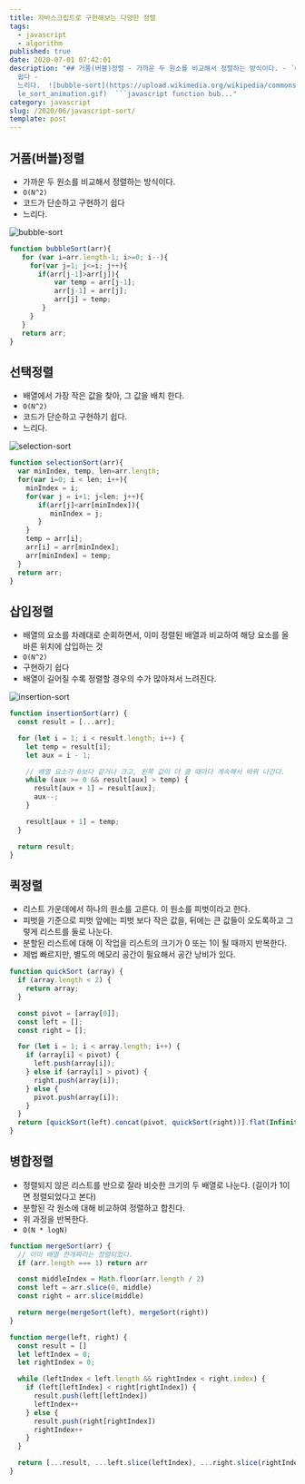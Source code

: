 ```yaml
---
title: 자바스크립트로 구현해보는 다양한 정렬
tags:
  - javascript
  - algorithm
published: true
date: 2020-07-01 07:42:01
description: "## 거품(버블)정렬 - 가까운 두 원소를 비교해서 정렬하는 방식이다. - `O(N^2)` - 코드가 단순하고 구현하기
  쉽다 -
  느리다.  ![bubble-sort](https://upload.wikimedia.org/wikipedia/commons/3/37/Bubb\
  le_sort_animation.gif)  ```javascript function bub..."
category: javascript
slug: /2020/06/javascript-sort/
template: post
---
```

## 거품(버블)정렬

- 가까운 두 원소를 비교해서 정렬하는 방식이다.
- `O(N^2)`
- 코드가 단순하고 구현하기 쉽다
- 느리다.

![bubble-sort](https://upload.wikimedia.org/wikipedia/commons/3/37/Bubble_sort_animation.gif)

```javascript
function bubbleSort(arr){
   for (var i=arr.length-1; i>=0; i--){
     for(var j=1; j<=i; j++){
       if(arr[j-1]>arr[j]){
           var temp = arr[j-1];
           arr[j-1] = arr[j];
           arr[j] = temp;
        }
     }
   }
   return arr;
}
```

## 선택정렬

- 배열에서 가장 작은 값을 찾아, 그 값을 배치 한다.
- `O(N^2)`
- 코드가 단순하고 구현하기 쉽다.
- 느리다.

![selection-sort](https://upload.wikimedia.org/wikipedia/commons/b/b0/Selection_sort_animation.gif)

```javascript
function selectionSort(arr){
  var minIndex, temp, len=arr.length;
  for(var i=0; i < len; i++){
    minIndex = i;
    for(var j = i+1; j<len; j++){
       if(arr[j]<arr[minIndex]){
          minIndex = j;
       }
    }
    temp = arr[i];
    arr[i] = arr[minIndex];
    arr[minIndex] = temp;
  }
  return arr;
}
```

## 삽입정렬

- 배열의 요소를 차례대로 순회하면서, 이미 정렬된 배열과 비교하여 해당 요소를 올바른 위치에 삽입하는 것
- `O(N^2)`
- 구현하기 쉽다
- 배열이 길어질 수록 정렬할 경우의 수가 많아져서 느려진다.

![insertion-sort](https://upload.wikimedia.org/wikipedia/commons/4/42/Insertion_sort.gif)

```javascript
function insertionSort(arr) {
  const result = [...arr];

  for (let i = 1; i < result.length; i++) {
    let temp = result[i];
    let aux = i - 1;

    // 배열 요소가 0보다 같거나 크고, 왼쪽 값이 더 클 때마다 계속해서 바꿔 나간다.
    while (aux >= 0 && result[aux] > temp) {
      result[aux + 1] = result[aux];
      aux--;
    }

    result[aux + 1] = temp;
  }

  return result;
}
```

## 퀵정렬

- 리스트 가운데에서 하나의 원소를 고른다. 이 원소를 피벗이라고 한다.
- 피벗을 기준으로 피벗 앞에는 피벗 보다 작은 값을, 뒤에는 큰 값들이 오도록하고 그렇게 리스트를 둘로 나눈다.
- 분할된 리스트에 대해 이 작업을 리스트의 크기가 0 또는 1이 될 때까지 반복한다.
- 제법 빠르지만, 별도의 메모리 공간이 필요해서 공간 낭비가 있다.
  

```javascript
function quickSort (array) {
  if (array.length < 2) {
    return array;
  }

  const pivot = [array[0]];
  const left = [];
  const right = [];

  for (let i = 1; i < array.length; i++) {
    if (array[i] < pivot) {
      left.push(array[i]);
    } else if (array[i] > pivot) {
      right.push(array[i]);
    } else {
      pivot.push(array[i]);
    }
  }
  return [quickSort(left).concat(pivot, quickSort(right))].flat(Infinity);
}
```

## 병합정렬

- 정렬되지 않은 리스트를 반으로 잘라 비슷한 크기의 두 배열로 나눈다. (길이가 1이면 정렬되었다고 본다)
- 분할된 각 원소에 대해 비교하여 정렬하고 합친다.
- 위 과정을 반복한다.
- `O(N * logN)`

```javascript
function mergeSort(arr) {
  // 이미 배열 한개짜리는 정렬되었다.
  if (arr.length === 1) return arr

  const middleIndex = Math.floor(arr.length / 2)
  const left = arr.slice(0, middle)
  const right = arr.slice(middle)

  return merge(mergeSort(left), mergeSort(right))
}

function merge(left, right) {
  const result = []
  let leftIndex = 0;
  let rightIndex = 0;

  while (leftIndex < left.length && rightIndex < right.index) {
    if (left[leftIndex] < right[rightIndex]) {
      result.push(left[leftIndex])
      leftIndex++
    } else {
      result.push(right[rightIndex])
      rightIndex++
    }
  }

  return [...result, ...left.slice(leftIndex), ...right.slice(rightIndex)]
}
```


